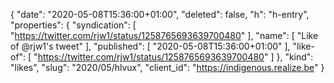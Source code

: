{
  "date": "2020-05-08T15:36:00+01:00",
  "deleted": false,
  "h": "h-entry",
  "properties": {
    "syndication": [
      "https://twitter.com/rjw1/status/1258765693639700480"
    ],
    "name": [
      "Like of @rjw1's tweet"
    ],
    "published": [
      "2020-05-08T15:36:00+01:00"
    ],
    "like-of": [
      "https://twitter.com/rjw1/status/1258765693639700480"
    ]
  },
  "kind": "likes",
  "slug": "2020/05/hlvux",
  "client_id": "https://indigenous.realize.be"
}
